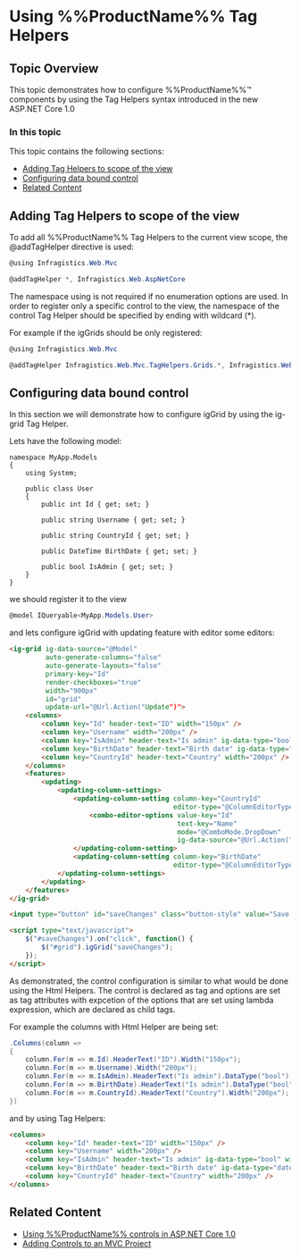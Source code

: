 <!--
|metadata|
{
    "fileName": "tag-helpers",
    "controlName": "",
    "tags": ["ASP.NET MVC","Getting Started", "TagHelpers"]
}
|metadata|
-->

# Using %%ProductName%% Tag Helpers

## Topic Overview

This topic demonstrates how to configure %%ProductName%%™ components by using the Tag Helpers syntax introduced in the new ASP.NET Core 1.0

### In this topic

This topic contains the following sections:

-   [Adding Tag Helpers to scope of the view](#addtaghelper)
-   [Configuring data bound control](#control-configuration)
-   [Related Content](#related)

## <a id="addtaghelper"></a> Adding Tag Helpers to scope of the view

To add all %%ProductName%% Tag Helpers to the current view scope, the @addTagHelper directive is used:

```csharp
@using Infragistics.Web.Mvc

@addTagHelper *, Infragistics.Web.AspNetCore
```

The namespace using is not required if no enumeration options are used. 
In order to register only a specific control to the view, the namespace of the control Tag Helper should be specified by ending with wildcard (*).

For example if the igGrids should be only registered:

```csharp
@using Infragistics.Web.Mvc

@addTagHelper Infragistics.Web.Mvc.TagHelpers.Grids.*, Infragistics.Web.AspNetCore
```

## <a id="control-configuration"></a> Configuring data bound control

In this section we will demonstrate how to configure igGrid by using the ig-grid Tag Helper.

Lets have the following model:

```
namespace MyApp.Models
{
    using System;
 
    public class User
    {
        public int Id { get; set; }

        public string Username { get; set; }

        public string CountryId { get; set; }

        public DateTime BirthDate { get; set; }

        public bool IsAdmin { get; set; }
    }
}
```
we should register it to the view

```csharp
@model IQueryable<MyApp.Models.User>
```

and lets configure igGrid with updating feature with editor some editors:

```html
<ig-grid ig-data-source="@Model"
         auto-generate-columns="false"
         auto-generate-layouts="false"
         primary-key="Id"
         render-checkboxes="true" 
         width="900px"
         id="grid"
         update-url="@Url.Action("Update")">
	<columns>
		<column key="Id" header-text="ID" width="150px" />
		<column key="Username" width="200px" />
		<column key="IsAdmin" header-text="Is аdmin" ig-data-type="bool" width="200px" />
		<column key="BirthDate" header-text="Birth date" ig-data-type="date" width="100px" />
		<column key="CountryId" header-text="Country" width="200px" />
	</columns>
    <features>
        <updating>
            <updating-column-settings>
                <updating-column-setting column-key="CountryId" 
                                         editor-type="@ColumnEditorType.Combo">
                    <combo-editor-options value-key="Id"
                                          text-key="Name"
                                          mode="@ComboMode.DropDown"
                                          ig-data-source="@Url.Action("Countries")" />
                </updating-column-setting>
                <updating-column-setting column-key="BirthDate"
                                         editor-type="@ColumnEditorType.DatePicker" />
            </updating-column-settings>
        </updating>
    </features>
</ig-grid>

<input type="button" id="saveChanges" class="button-style" value="Save Changes" />

<script type="text/javascript">
    $("#saveChanges").on("click", function() {
        $("#grid").igGrid("saveChanges");
    });
</script>
```

As demonstrated, the control configuration is similar to what would be done using the Html Helpers.
The control is declared as tag and options are set as tag attributes with expcetion of the options 
that are set using lambda expression, which are declared as child tags.

For example the columns with Html Helper are being set:

```csharp
.Columns(column =>
{
    column.For(m => m.Id).HeaderText("ID").Width("150px");
    column.For(m => m.Username).Width("200px");
    column.For(m => m.IsAdmin).HeaderText("Is аdmin").DataType("bool").Width("200px");
    column.For(m => m.BirthDate).HeaderText("Is аdmin").DataType("bool").Width("200px");
    column.For(m => m.CountryId).HeaderText("Country").Width("200px");
})
```

and by using Tag Helpers:

```html
<columns>
    <column key="Id" header-text="ID" width="150px" />
    <column key="Username" width="200px" />
    <column key="IsAdmin" header-text="Is аdmin" ig-data-type="bool" width="200px" />
    <column key="BirthDate" header-text="Birth date" ig-data-type="date" width="100px" />
    <column key="CountryId" header-text="Country" width="200px" />
</columns>
```

## <a id="related"></a> Related Content
- [Using %%ProductName%% controls in ASP.NET Core 1.0](Using-IgniteUI-Controls-in-ASP.NET-Core-1.0-project.html)
- [Adding Controls to an MVC Project](Adding-NetAdvantage-Controls-to-an-MVC-Project.html)